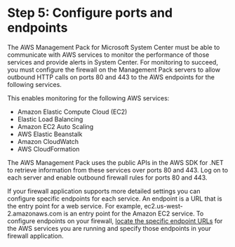 # Step 5: Configure ports and endpoints<a name="ConfigurePortsAndEndpoints"></a>

The AWS Management Pack for Microsoft System Center must be able to communicate with AWS services to monitor the performance of those services and provide alerts in System Center\. For monitoring to succeed, you must configure the firewall on the Management Pack servers to allow outbound HTTP calls on ports 80 and 443 to the AWS endpoints for the following services\.

This enables monitoring for the following AWS services:
+ Amazon Elastic Compute Cloud \(EC2\)
+ Elastic Load Balancing
+ Amazon EC2 Auto Scaling
+ AWS Elastic Beanstalk
+ Amazon CloudWatch
+ AWS CloudFormation

The AWS Management Pack uses the public APIs in the AWS SDK for \.NET to retrieve information from these services over ports 80 and 443\. Log on to each server and enable outbound firewall rules for ports 80 and 443\.

If your firewall application supports more detailed settings you can configure specific endpoints for each service\. An endpoint is a URL that is the entry point for a web service\. For example, ec2\.us\-west\-2\.amazonaws\.com is an entry point for the Amazon EC2 service\. To configure endpoints on your firewall, [locate the specific endpoint URLs](https://docs.aws.amazon.com/general/latest/gr/rande.html) for the AWS services you are running and specify those endpoints in your firewall application\.
